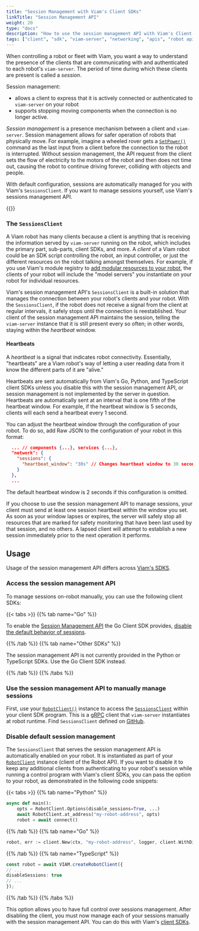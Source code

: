 ```yaml
---
title: "Session Management with Viam's Client SDKs"
linkTitle: "Session Management API"
weight: 20
type: "docs"
description: "How to use the session management API with Viam's Client SDKs."
tags: ["client", "sdk", "viam-server", "networking", "apis", "robot api", "session", "sessions", "session management"]
---
```


When controlling a robot or fleet with Viam, you want a way to understand the presence of the clients that are communicating with and authenticated to each robot's `viam-server`.
The period of time during which these clients are present is called a *session*.

Session management:

- allows a client to express that it is actively connected or authenticated to `viam-server` on your robot
- supports stopping moving components when the connection is no longer active.

*Session management* is a presence mechanism between a client and `viam-server`.
Session management allows for safer operation of robots that physically move.
For example, imagine a wheeled rover gets a [`SetPower()`](/components/base/#setpower) command as the last input from a client before the connection to the robot is interrupted.
Without session management, the API request from the client sets the flow of electricity to the motors of the robot and then does not time out, causing the robot to continue driving forever, colliding with objects and people.

With default configuration, sessions are automatically managed for you with Viam's `SessionsClient`.
If you want to manage sessions yourself, use Viam's sessions management API.

{{<imgproc src="program/viam-session-management.png" resize="500x" declaredimensions=true alt="An pictured analogy for Viam's session management API pruning client sessions within the Viam client ecosystem, with the session management API as a larger force managing viam-server's clients than viam-server itself. A planet and its moon is pictured, with viam-server being the moon, orbiting the session management API but possessing clients in its orbit itself.">}}

### The `SessionsClient`

A Viam robot has many clients because a client is anything that is receiving the information served by `viam-server` running on the robot, which includes the primary part, sub-parts, client SDKs, and more.
A *client* of a Viam robot could be an SDK script controlling the robot, an input controller, or just the different resources on the robot talking amongst themselves.
For example, if you use Viam's module registry to [add modular resources to your robot](/extend/modular-resources/), the clients of your robot will include the "model servers" you instantiate on your robot for individual resources.

Viam's session management API's `SessionsClient` is a built-in solution that manages the connection between your robot's clients and your robot.
With the `SessionsClient`, if the robot does not receive a signal from the client at regular intervals, it safely stops until the connection is reestablished.
Your client of the session management API maintains the session, telling the `viam-server` instance that it is still present every so often; in other words, staying within the *heartbeat* window.

#### Heartbeats

A *heartbeat* is a signal that indicates robot connectivity.
Essentially, "heartbeats" are a Viam robot's way of letting a user reading data from it know the different parts of it are "alive."

Heartbeats are sent automatically from Viam's Go, Python, and TypeScript client SDKs unless you disable this with the session management API, or session management is not implemented by the server in question.
Heartbeats are automatically sent at an interval that is one fifth of the heartbeat window.
For example, if the heartbeat window is 5 seconds, clients will each send a heartbeat every 1 second.

You can adjust the heartbeat window through the configuration of your robot.
To do so, add Raw JSON to the configuration of your robot in this format:

``` json
  ... // components {...}, services {...}, 
  "network": {
    "sessions": {
      "heartbeat_window": "30s" // Changes heartbeat window to 30 seconds 
    }
  },
  ...
```

The default heartbeat window is 2 seconds if this configuration is omitted.

If you choose to use the session management API to manage sessions, your client must send at least one session heartbeat within the window you set.
As soon as your window lapses or expires, the server will safely stop all resources that are marked for safety monitoring that have been last used by that session, and no others.
A lapsed client will attempt to establish a new session immediately prior to the next operation it performs.

## Usage

Usage of the session management API differs across [Viam's SDKS](/program/).

### Access the session management API

To manage sessions on-robot manually, you can use the following client SDKs:

{{< tabs >}}
{{% tab name="Go" %}}

To enable the [Session Management API](https://pkg.go.dev/go.viam.com/rdk/session) the Go Client SDK provides, [disable the default behavior of sessions](#disable-default-session-management).

{{% /tab %}}
{{% tab name="Other SDKs" %}}

The session management API is not currently provided in the Python or TypeScript SDKs.
Use the Go Client SDK instead.

{{% /tab %}}
{{% /tabs %}}

### Use the session management API to manually manage sessions

First, use your [`RobotClient()`](/program/apis/#robot-api) instance to access the [`SessionsClient`](https://pkg.go.dev/go.viam.com/rdk/session) within your client SDK program.
This is a [gRPC](https://grpc.io/) client that `viam-server` instantiates at robot runtime.
Find `SessionsClient` defined on [GitHub](https://github.com/viamrobotics/rdk/blob/main/robot/client/client.go).

### Disable default session management

The `SessionsClient` that serves the session management API is automatically enabled on your robot.
It is instantiated as part of your [`RobotClient`](/program/apis/#robot-api) instance (client of the Robot API).
If you want to disable it to keep any additional clients from authenticating to your robot's session while running a control program with Viam's client SDKs, you can pass the option to your robot, as demonstrated in the following code snippets:

{{< tabs >}}
{{% tab name="Python" %}}

```python {class="line-numbers linkable-line-numbers"}
async def main():
    opts = RobotClient.Options(disable_sessions=True, ...)
    await RobotClient.at_address("my-robot-address", opts)
    robot = await connect()
```

{{% /tab %}}
{{% tab name="Go" %}}

```go {class="line-numbers linkable-line-numbers"}
robot, err := client.New(ctx, "my-robot-address", logger, client.WithDisableSessions(), ...)
```

{{% /tab %}}
{{% tab name="TypeScript" %}}

```ts {class="line-numbers linkable-line-numbers"}
const robot = await VIAM.createRobotClient({
// ...
disableSessions: true
// ...
});
```

{{% /tab %}}
{{% /tabs %}}

This option allows you to have full control over sessions management.
After disabling the client, you must now manage each of your sessions manually with the session management API.
You can do this with Viam's [client SDKs](https://pkg.go.dev/go.viam.com/rdk/session).
